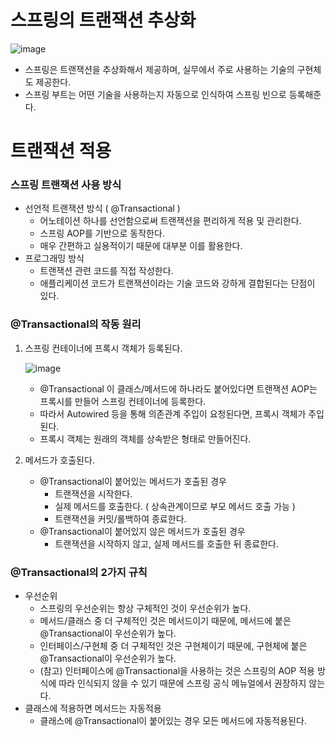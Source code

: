 # 스프링의 트랜잭션 추상화

![image](https://github.com/user-attachments/assets/ef146b3f-37bb-4af3-a796-11503b7dbd06)

- 스프링은 트랜잭션을 추상화해서 제공하며, 실무에서 주로 사용하는 기술의 구현체도 제공한다.
- 스프링 부트는 어떤 기술을 사용하는지 자동으로 인식하여 스프링 빈으로 등록해준다.

# 트랜잭션 적용

### 스프링 트랜잭션 사용 방식

- 선언적 트랜잭션 방식 ( @Transactional )
    - 어노테이션 하나를 선언함으로써 트랜잭션을 편리하게 적용 및 관리한다.
    - 스프링 AOP를 기반으로 동작한다.
    - 매우 간편하고 실용적이기 때문에 대부분 이를 활용한다.
- 프로그래밍 방식
    - 트랜잭션 관련 코드를 직접 작성한다.
    - 애플리케이션 코드가 트랜잭션이라는 기술 코드와 강하게 결합된다는 단점이 있다.


### @Transactional의 작동 원리

1. 스프링 컨테이너에 프록시 객체가 등록된다.

   ![image](https://github.com/user-attachments/assets/860d396c-519f-482f-87ae-c096c4801274)

    - @Transactional 이 클래스/메서드에 하나라도 붙어있다면 트랜잭션 AOP는 프록시를 만들어 스프링 컨테이너에 등록한다.
    - 따라서 Autowired 등을 통해 의존관계 주입이 요청된다면, 프록시 객체가 주입된다.
    - 프록시 객체는 원래의 객체를 상속받은 형태로 만들어진다.


2. 메서드가 호출된다.
    - @Transactional이 붙어있는 메서드가 호출된 경우
        - 트랜잭션을 시작한다.
        - 실제 메서드를 호출한다. ( 상속관계이므로 부모 메서드 호출 가능 )
        - 트랜잭션을 커밋/롤백하여 종료한다.
    - @Transactional이 붙어있지 않은 메서드가 호출된 경우
        - 트랜잭션을 시작하지 않고, 실제 메서드를 호출한 뒤 종료한다.


### @Transactional의 2가지 규칙

- 우선순위
    - 스프링의 우선순위는 항상 구체적인 것이 우선순위가 높다.
    - 메서드/클래스 중 더 구체적인 것은 메서드이기 때문에, 메서드에 붙은 @Transactional이 우선순위가 높다.
    - 인터페이스/구현체 중 더 구체적인 것은 구현체이기 때문에, 구현체에 붙은 @Transactional이 우선순위가 높다.
    - (참고) 인터페이스에 @Transactional을 사용하는 것은 스프링의 AOP 적용 방식에 따라 인식되지 않을 수 있기 때문에 스프링 공식 메뉴얼에서 권장하지 않는다.
- 클래스에 적용하면 메서드는 자동적용
    - 클래스에 @Transactional이 붙어있는 경우 모든 메서드에 자동적용된다.
